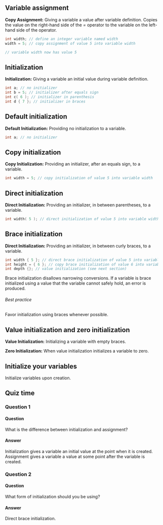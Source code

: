 ## Variable assignment
**Copy Assignment:** Giving a variable a value after variable definition. Copies the value on the right-hand side of the *=* operator to the variable on the left-hand side of the operator.

```cpp
int width; // define an integer variable named width
width = 5; // copy assignment of value 5 into variable width

// variable width now has value 5
```


## Initialization
**Initialization:** Giving a variable an initial value during variable definition. 

```cpp
int a; // no initializer
int b = 5; // initializer after equals sign
int c( 6 ); // initializer in parenthesis
int d { 7 }; // initializer in braces
```

## Default initialization
**Default Initialization:** Providing no initialization to a variable.

```cpp
int a; // no initializer
```

## Copy initialization
**Copy Initialization:** Providing an initializer, after an equals sign, to a variable.

```cpp
int width = 5; // copy initialization of value 5 into variable width
```

## Direct initialization 
**Direct Initialization:** Providing an initializer, in between parentheses, to a variable.
```cpp
int width( 5 ); // direct initialization of value 5 into variable width
```

## Brace initialization 
**Direct Initialization:** Providing an initializer, in between curly braces, to a variable.

```cpp
int width { 5 }; // direct brace initialization of value 5 into variable width (preferred)
int height = { 6 }; // copy brace initialization of value 6 into variable height
int depth {}; // value initialization (see next section)
```

Brace initialization disallows narrowing conversions. If a variable is brace initialized using a value that the variable cannot safely hold, an error is produced.

###### Best practice
Favor initialization using braces whenever possible.

## Value initialization and zero initialization
**Value Initialization:** Initializing a variable with empty braces.

**Zero Initialization:** When value initialization initializes a variable to zero.

## Initialize your variables
Initialize variables upon creation.

## Quiz time
### Question 1
#### Question
What is the difference between initialization and assignment?
#### Answer
Initialization gives a variable an initial value at the point when it is created. Assignment gives a variable a value at some point after the variable is created.

### Question 2
#### Question
What form of initialization should you be using?
#### Answer
Direct brace initialization.
